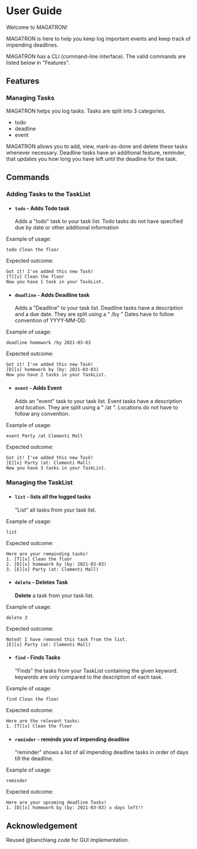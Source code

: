 # User Guide
Welcome to MAGATRON!

MAGATRON is here to help you keep log important events and keep track of impending deadlines.

MAGATRON has a CLI (command-line interface). The valid commands are listed below in "Features".

## Features 

### Managing Tasks
MAGATRON helps you log tasks. Tasks are split into 3 categories. 
* todo
* deadline
* event

MAGATRON allows you to add, view, mark-as-done and delete these tasks whenever necessary.
Deadline tasks have an additional feature, reminder, that updates you how long you have left
until the deadline for the task.

## Commands

### Adding Tasks to the TaskList

* #### `todo` - Adds Todo task

  Adds a "todo" task to your task list.
  Todo tasks do not have specified due by date or other additional information
  
Example of usage:

    todo Clean the floor

Expected outcome:

    Got it! I've added this new Task!
    [T][x] Clean the floor
    Now you have 1 task in your TaskList.

* #### `deadline` - Adds Deadline task

  Adds a "Deadline" to your task list.
  Deadline tasks have a description and a due date. 
  They are split using a " /by "
  Dates have to follow convention of YYYY-MM-DD.
  
 
Example of usage:

    deadline homework /by 2021-03-03

Expected outcome:

    Got it! I've added this new Task!
    [D][x] homework by (by: 2021-03-03)
    Now you have 2 tasks in your TaskList.

* #### `event` - Adds Event

  Adds an "event" task to your task list.
  Event tasks have a description and location. 
  They are split using a " /at ". Locations do not have to 
  follow any convention.
  

Example of usage:

    event Party /at Clementi Mall

Expected outcome:

    Got it! I've added this new Task!
    [E][x] Party (at: Clementi Mall)
    Now you have 3 tasks in your TaskList.

### Managing the TaskList

* #### `list` - lists all the logged tasks

  "List" all tasks from your task list.

Example of usage:

    list

Expected outcome:

    Here are your remainding tasks!
    1. [T][x] Clean the floor
    2. [D][x] homework by (by: 2021-03-03)
    3. [E][x] Party (at: Clementi Mall)

* #### `delete` - Deletes Task

  **Delete** a task from your task list.

Example of usage:

    delete 3

Expected outcome:

    Noted! I have removed this task from the list.
    [E][x] Party (at: Clementi Mall)

* #### `find` - Finds Tasks

  "Finds" the tasks from your TaskList containing the given keyword.
  keywords are only compared to the description of each task.

Example of usage:

    find Clean the floor

Expected outcome:

    Here are the relevant tasks:
    1. [T][x] Clean the floor

* #### `reminder` - reminds you of impending deadline 
  "reminder" shows a list of all impending deadline tasks in order of
  days till the deadline.

Example of usage:

    reminder

Expected outcome:

    Here are your upcoming deadline Tasks!
    1. [D][x] homework by (by: 2021-03-03) x days left!!


## Acknowledgement

Reused @banchiang code for GUI implementation.